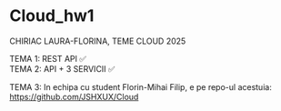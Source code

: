 # Cloud_hw1

CHIRIAC LAURA-FLORINA, TEME CLOUD 2025

TEMA 1: REST API ✅ <br>
TEMA 2: API + 3 SERVICII ✅ <br>

TEMA 3:  In echipa cu student Florin-Mihai Filip, e pe repo-ul acestuia: https://github.com/JSHXUX/Cloud
<br>
